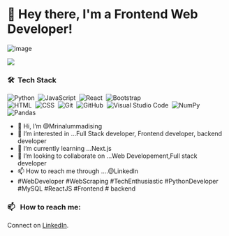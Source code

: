 # 👋 Hey there, I'm a Frontend Web Developer!

![image](https://user-images.githubusercontent.com/56738141/186486128-a67ee896-647f-4a1e-902d-30961b2b5c21.png) 

[![](https://visitcount.itsvg.in/api?id=mrinal&label=Profile%20Views&color=1&icon=0&pretty=false)](https://visitcount.itsvg.in)


### 🛠 &nbsp;Tech Stack

![Python](https://img.shields.io/badge/-Python-05122A?style=flat&logo=python)&nbsp;
![JavaScript](https://img.shields.io/badge/-JavaScript-05122A?style=flat&logo=javascript)&nbsp;
![React](https://img.shields.io/badge/-React-05122A?style=flat&logo=react)&nbsp;
![Bootstrap](https://img.shields.io/badge/-Bootstrap-05122A?style=flat&logo=bootstrap&logoColor=563D7C)\
![HTML](https://img.shields.io/badge/-HTML-05122A?style=flat&logo=HTML5)&nbsp;
![CSS](https://img.shields.io/badge/-CSS-05122A?style=flat&logo=CSS3&logoColor=1572B6)&nbsp;
![Git](https://img.shields.io/badge/-Git-05122A?style=flat&logo=git)&nbsp;
![GitHub](https://img.shields.io/badge/-GitHub-05122A?style=flat&logo=github)&nbsp;
![Visual Studio Code](https://img.shields.io/badge/-Visual%20Studio%20Code-05122A?style=flat&logo=visual-studio-code&logoColor=007ACC)&nbsp;
![NumPy](https://img.shields.io/badge/numpy%20-%23013243.svg?&style=flat&logo=numpy&logoColor=white)&nbsp;
![Pandas](https://img.shields.io/badge/pandas%20-%23150458.svg?&style=flat&logo=pandas&logoColor=white)&nbsp;


- 👋 Hi, I’m @Mrinalummadising
- 👀 I’m interested in ...Full Stack developer, Frontend developer, backend developer 
- 🌱 I’m currently learning ...Next.js 
- 💞️ I’m looking to collaborate on ...Web Developement,Full stack developer 
- 📫 How to reach me through ....@Linkedln
- #WebDeveloper #WebScraping #TechEnthusiastic #PythonDeveloper
#MySQL #ReactJS #Frontend # backend 

<!---
Mrinalummadising/Mrinalummadising is a ✨ special ✨ repository because its `README.md` (this file) appears on your GitHub profile.
You can click the Preview link to take a look at your changes.
--->

### 📫 &nbsp; How to reach me:


<!--<a href="https://www.linkedin.com/in/mrinal-ummadising-08a82b156/"><img alt="LinkedIn" src="https://img.shields.io/badge/linkedin%20-%230077B5.svg?&style=flat&logo=linkedin&logoColor=white"/></a> &nbsp;-->
Connect on [LinkedIn](https://www.linkedin.com/in/mrinal-ummadising-08a82b156/).
